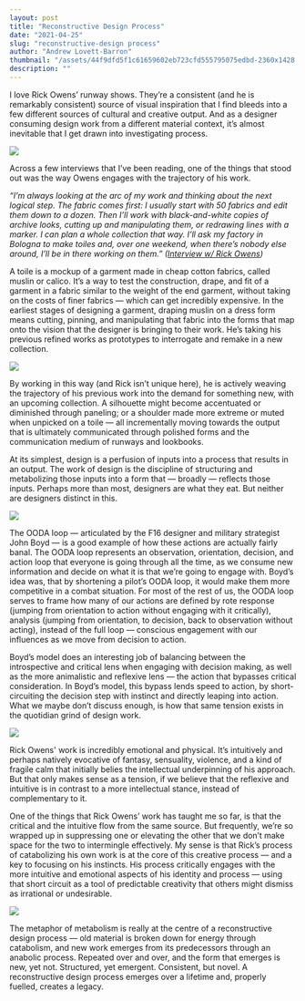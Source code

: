 ```yaml
---
layout: post
title: "Reconstructive Design Process"
date: "2021-04-25"
slug: "reconstructive-design process"
author: "Andrew Lovett-Barron"
thumbnail: "/assets/44f9dfd5f1c61659602eb723cfd555795075edbd-2360x1428.png"
description: ""
---
```


I love Rick Owens’ runway shows. They’re a consistent (and he is remarkably consistent) source of visual inspiration that I find bleeds into a few different sources of cultural and creative output. And as a designer consuming design work from a different material context, it’s almost inevitable that I get drawn into investigating process.



![](/assets/637d3398841e314a3ab3d013dcb18e0f9a19fca7-1600x2400.jpg)



Across a few interviews that I’ve been reading, one of the things that stood out was the way Owens engages with the trajectory of his work.

  


_“I’m always looking at the arc of my work and thinking about the next logical step. The fabric comes first: I usually start with 50 fabrics and edit them down to a dozen. Then I’ll work with black-and-white copies of archive looks, cutting up and manipulating them, or redrawing lines with a marker. I can plan a whole collection that way. I’ll ask my factory in Bologna to make toiles and, over one weekend, when there’s nobody else around, I’ll be in there working on them.” ([Interview w/ Rick Owens](https://www.matchesfashion.com/intl/mens/the-style-report/2017/01/the-paris-fashion-week-issue/my-desk-rick-owens-designer-interview))_

  


A toile is a mockup of a garment made in cheap cotton fabrics, called muslin or calico. It’s a way to test the construction, drape, and fit of a garment in a fabric similar to the weight of the end garment, without taking on the costs of finer fabrics — which can get incredibly expensive. In the earliest stages of designing a garment, draping muslin on a dress form means cutting, pinning, and manipulating that fabric into the forms that map onto the vision that the designer is bringing to their work. He’s taking his previous refined works as prototypes to interrogate and remake in a new collection.



![](/assets/44f9dfd5f1c61659602eb723cfd555795075edbd-2360x1428.png)

By working in this way (and Rick isn’t unique here), he is actively weaving the trajectory of his previous work into the demand for something new, with an upcoming collection. A silhouette might become accentuated or diminished through paneling; or a shoulder made more extreme or muted when unpicked on a toile — all incrementally moving towards the output that is ultimately communicated through polished forms and the communication medium of runways and lookbooks.

  


At its simplest, design is a perfusion of inputs into a process that results in an output. The work of design is the discipline of structuring and metabolizing those inputs into a form that — broadly — reflects those inputs. Perhaps more than most, designers are what they eat. But neither are designers distinct in this.





![](/assets/12c704a82eff6f81d5040c9986de11b7ba181351-850x461.png)



The OODA loop — articulated by the F16 designer and military strategist John Boyd — is a good example of how these actions are actually fairly banal. The OODA loop represents an observation, orientation, decision, and action loop that everyone is going through all the time, as we consume new information and decide on what it is that we’re going to engage with. Boyd’s idea was, that by shortening a pilot’s OODA loop, it would make them more competitive in a combat situation. For most of the rest of us, the OODA loop serves to frame how many of our actions are defined by rote response (jumping from orientation to action without engaging with it critically), analysis (jumping from orientation, to decision, back to observation without acting), instead of the full loop — conscious engagement with our influences as we move from decision to action.

  


Boyd’s model does an interesting job of balancing between the introspective and critical lens when engaging with decision making, as well as the more animalistic and reflexive lens — the action that bypasses critical consideration. In Boyd’s model, this bypass lends speed to action, by short-circuiting the decision step with instinct and directly leaping into action. What we maybe don’t discuss enough, is how that same tension exists in the quotidian grind of design work.





![](/assets/1a2384c4fb04c3f8ab1fc05f28187c36351e43bc-1600x2400.jpg)

Rick Owens' work is incredibly emotional and physical. It’s intuitively and perhaps natively evocative of fantasy, sensuality, violence, and a kind of fragile calm that initially belies the intellectual underpinning of his approach. But that only makes sense as a tension, if we believe that the reflexive and intuitive is in contrast to a more intellectual stance, instead of complementary to it.

  


One of the things that Rick Owens’ work has taught me so far, is that the critical and the intuitive flow from the same source. But frequently, we’re so wrapped up in suppressing one or elevating the other that we don’t make space for the two to intermingle effectively. My sense is that Rick’s process of catabolizing his own work is at the core of this creative process — and a key to focusing on his instincts. His process critically engages with the more intuitive and emotional aspects of his identity and process — using that short circuit as a tool of predictable creativity that others might dismiss as irrational or undesirable.





![](/assets/1c6a9101363d618fb84f9cb192c68e0cbe1a2e66-1800x1800.jpg)



The metaphor of metabolism is really at the centre of a reconstructive design process — old material is broken down for energy through catabolism, and new work emerges from its predecessors through an anabolic process. Repeated over and over, and the form that emerges is new, yet not. Structured, yet emergent. Consistent, but novel. A reconstructive design process emerges over a lifetime and, properly fuelled, creates a legacy.
